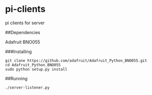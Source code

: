 # pi-clients
pi clients for server

##Dependencies

Adafruit BNO055

###Installing

```
git clone https://github.com/adafruit/Adafruit_Python_BNO055.git
cd Adafruit_Python_BNO055
sudo python setup.py install
```

##Running

```
./server-listener.py
```
